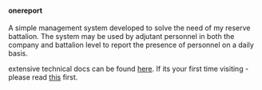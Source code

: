 #### onereport
A simple management system developed to solve the need of my reserve battalion.
The system may be used by adjutant personnel in both the company and battalion level to report the presence of personnel on a daily basis.

extensive technical docs can be found [here](https://github.com/AvihaiAdler/onereport/tree/main/docs).
If its your first time visiting - please read [this](https://github.com/AvihaiAdler/onereport/tree/main/docs/routes.md) first.
